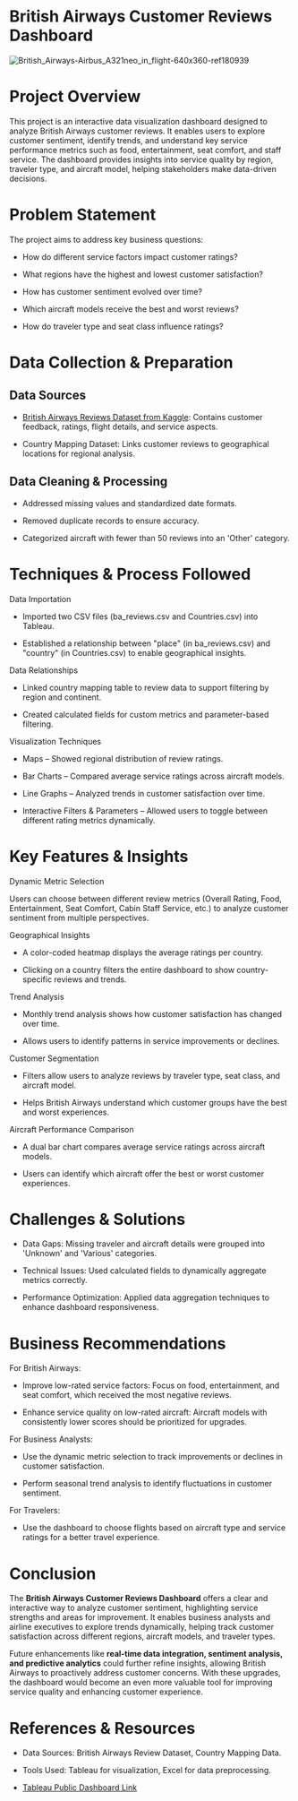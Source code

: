 # British Airways Customer Reviews Dashboard

![British_Airways-Airbus_A321neo_in_flight-640x360-ref180939](https://github.com/user-attachments/assets/deb4f4a1-9eb4-4924-a224-203af2c3941d)


# Project Overview

This project is an interactive data visualization dashboard designed to
analyze British Airways customer reviews. It enables users to explore
customer sentiment, identify trends, and understand key service
performance metrics such as food, entertainment, seat comfort, and staff
service. The dashboard provides insights into service quality by region,
traveler type, and aircraft model, helping stakeholders make data-driven
decisions.

# Problem Statement

The project aims to address key business questions:

- How do different service factors impact customer ratings?

- What regions have the highest and lowest customer satisfaction?

- How has customer sentiment evolved over time?

- Which aircraft models receive the best and worst reviews?

- How do traveler type and seat class influence ratings?

# Data Collection & Preparation

## Data Sources

- [British Airways Reviews Dataset from Kaggle](https://www.kaggle.com/datasets/yaranathakur/british-airways-reviews/data): Contains customer feedback, ratings,
  flight details, and service aspects.

- Country Mapping Dataset: Links customer reviews to geographical
  locations for regional analysis.

## Data Cleaning & Processing

- Addressed missing values and standardized date formats.

- Removed duplicate records to ensure accuracy.

- Categorized aircraft with fewer than 50 reviews into an 'Other'
  category.

# Techniques & Process Followed

Data Importation

- Imported two CSV files (ba_reviews.csv and Countries.csv) into
  Tableau.

- Established a relationship between "place" (in ba_reviews.csv) and
  "country" (in Countries.csv) to enable geographical insights.

Data Relationships

- Linked country mapping table to review data to support filtering by
  region and continent.

- Created calculated fields for custom metrics and parameter-based
  filtering.

Visualization Techniques

- Maps – Showed regional distribution of review ratings.

- Bar Charts – Compared average service ratings across aircraft models.

- Line Graphs – Analyzed trends in customer satisfaction over time.

- Interactive Filters & Parameters – Allowed users to toggle between
  different rating metrics dynamically.

# Key Features & Insights

Dynamic Metric Selection

Users can choose between different review metrics (Overall Rating, Food,
Entertainment, Seat Comfort, Cabin Staff Service, etc.) to analyze
customer sentiment from multiple perspectives.

Geographical Insights

- A color-coded heatmap displays the average ratings per country.

- Clicking on a country filters the entire dashboard to show
  country-specific reviews and trends.

Trend Analysis

- Monthly trend analysis shows how customer satisfaction has changed
  over time.

- Allows users to identify patterns in service improvements or declines.

Customer Segmentation

- Filters allow users to analyze reviews by traveler type, seat class,
  and aircraft model.

- Helps British Airways understand which customer groups have the best
  and worst experiences.

Aircraft Performance Comparison

- A dual bar chart compares average service ratings across aircraft
  models.

- Users can identify which aircraft offer the best or worst customer
  experiences.

# Challenges & Solutions

- Data Gaps: Missing traveler and aircraft details were grouped into
  'Unknown' and 'Various' categories.

- Technical Issues: Used calculated fields to dynamically aggregate
  metrics correctly.

- Performance Optimization: Applied data aggregation techniques to
  enhance dashboard responsiveness.

# Business Recommendations

For British Airways:

- Improve low-rated service factors: Focus on food, entertainment, and
  seat comfort, which received the most negative reviews.

- Enhance service quality on low-rated aircraft: Aircraft models with
  consistently lower scores should be prioritized for upgrades.

For Business Analysts:

- Use the dynamic metric selection to track improvements or declines in
  customer satisfaction.

- Perform seasonal trend analysis to identify fluctuations in customer
  sentiment.

For Travelers:

- Use the dashboard to choose flights based on aircraft type and service
  ratings for a better travel experience.

# Conclusion

The **British Airways Customer Reviews Dashboard** offers a clear and
interactive way to analyze customer sentiment, highlighting service
strengths and areas for improvement. It enables business analysts and
airline executives to explore trends dynamically, helping track customer
satisfaction across different regions, aircraft models, and traveler
types.

Future enhancements like **real-time data integration, sentiment
analysis, and predictive analytics** could further refine insights,
allowing British Airways to proactively address customer concerns. With
these upgrades, the dashboard would become an even more valuable tool
for improving service quality and enhancing customer experience.

# References & Resources

- Data Sources: British Airways Review Dataset, Country Mapping Data.

- Tools Used: Tableau for visualization, Excel for data preprocessing.

- [Tableau Public Dashboard Link](https://public.tableau.com/shared/Z2GX48ND5?:display_count=n&:origin=viz_share_link)
